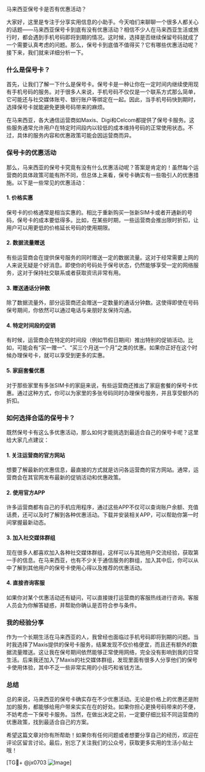 马来西亚保号卡是否有优惠活动？

大家好，这里是专注于分享实用信息的小助手。今天咱们来聊聊一个很多人都关心的话题——马来西亚保号卡到底有没有优惠活动？相信不少人在马来西亚生活或旅行时，都会遇到手机号码即将到期的情况。这时候，选择是否继续保留号码就成了一个需要认真考虑的问题。那么，保号卡到底值不值得买？它有哪些优惠活动呢？接下来，我们就来详细分析一下。

### 什么是保号卡？

首先，让我们了解一下什么是保号卡。保号卡是一种让你在一定时间内继续使用现有手机号码的服务。对于很多人来说，手机号码不仅仅是一个联系方式那么简单，它可能还与社交媒体账号、银行账户等绑定在一起。因此，当手机号码快到期时，选择保号卡就能避免更换号码带来的麻烦。

在马来西亚，各大通信运营商如Maxis、Digi和Celcom都提供了保号卡服务。这些服务通常允许用户在特定时间段内以较低的成本维持号码的正常使用状态。不过，具体的服务内容和优惠政策可能会因运营商而异。

### 保号卡的优惠活动

那么，马来西亚的保号卡究竟有没有什么优惠活动呢？答案是肯定的！虽然每个运营商的具体政策可能有所不同，但总体上来看，保号卡确实有一些吸引人的优惠措施。以下是一些常见的优惠活动：

#### 1. 价格实惠
保号卡的价格通常是相当实惠的。相比于重新购买一张新SIM卡或者开通新的号码，保号卡的成本要低得多。比如，在某些时期，一些运营商会推出限时折扣，让用户可以用更低的价格延长号码的使用期限。

#### 2. 数据流量赠送
有些运营商会在提供保号服务的同时赠送一定的数据流量。这对于经常需要上网的人来说无疑是个好消息。即使你的号码处于保号状态，仍然能够享受一定的网络服务，这对于保持社交联系或者获取资讯非常有用。

#### 3. 赠送通话分钟数
除了数据流量外，部分运营商还会赠送一定数量的通话分钟数。这使得即使在号码保号期间，你依然可以通过电话与亲朋好友保持沟通。

#### 4. 特定时间段的促销
有时候，运营商会在特定的时间段（例如节假日期间）推出特别的促销活动。比如，可能会有“买一赠一”、“买三个月送一个月”之类的优惠。如果你正好在这个时候办理保号卡，就可以享受到更多的实惠。

#### 5. 家庭套餐优惠
对于那些家里有多张SIM卡的家庭来说，有些运营商还推出了家庭套餐的保号卡优惠。通过这种方式，你可以为家里的多张号码同时办理保号服务，并且享受额外的折扣。

### 如何选择合适的保号卡？

既然保号卡有这么多优惠活动，那么如何才能挑选到最适合自己的保号卡呢？这里给大家几点建议：

#### 1. 关注运营商的官方网站
想要了解最新的优惠信息，最直接的方式就是访问各运营商的官方网站。通常，运营商会在其官网发布最新的促销活动和优惠政策。

#### 2. 使用官方APP
许多运营商都有自己的手机应用程序，通过这些APP不仅可以查询账户余额、充值话费，还可以及时了解到各种优惠活动。下载并安装相关APP，可以帮助你第一时间掌握最新动态。

#### 3. 加入社交媒体群组
现在很多人都喜欢加入各种社交媒体群组，这样可以与其他用户交流经验，获取第一手的信息。在马来西亚，也有不少关于通信服务的群组，加入其中后，你可以从中了解到其他用户的保号卡使用心得以及推荐的优惠活动。

#### 4. 直接咨询客服
如果你对某个优惠活动还有疑问，可以直接拨打运营商的客服热线进行咨询。客服人员会为你解答疑惑，并帮助你确认是否符合参与条件。

### 我的经验分享

作为一个长期生活在马来西亚的人，我曾经也面临过手机号码即将到期的问题。当时我选择了Maxis提供的保号卡服务，结果发现不仅价格便宜，而且还有额外的数据流量赠送。这让我在保号期间依然能够正常使用网络，完全没有影响到我的日常生活。后来我还加入了Maxis的社交媒体群组，发现里面有很多人分享他们的保号卡使用体验，其中不乏一些非常实用的小技巧和省钱方法。

### 总结

总的来说，马来西亚的保号卡确实存在不少优惠活动。无论是价格上的优惠还是附加的服务，都能够给用户带来实实在在的好处。如果你担心更换号码带来的不便，不妨考虑一下保号卡服务。当然，在做出决定之前，一定要仔细比较不同运营商的优惠政策，找到最适合自己的方案。

希望这篇文章对你有所帮助！如果你有任何问题或者想要分享自己的经历，欢迎在评论区留言讨论。最后，别忘了关注我们的公众号，获取更多实用的生活小贴士哦！

[TG💪+ @jx0703 ![Image](https://github.com/user-attachments/assets/dbca1d08-cadb-493c-b0ec-ad6f7a83f270)]